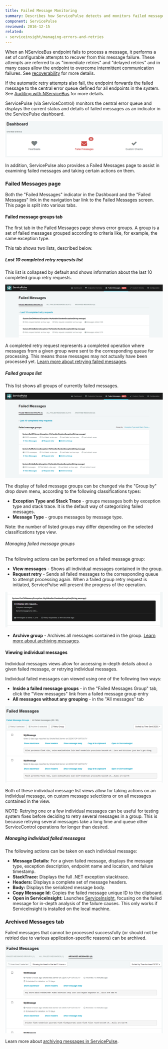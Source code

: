 ```yaml
---
title: Failed Message Monitoring
summary: Describes how ServicePulse detects and monitors failed messages, and allows retrying, or archiving failed messages
component: ServicePulse
reviewed: 2016-12-15
related:
- serviceinsight/managing-errors-and-retries
---
```


When an NServiceBus endpoint fails to process a message, it performs a set of configurable attempts to recover from this message failure. These attempts are referred to as "immediate retries" and "delayed retries" and in many cases allow the endpoint to overcome intermittent communication failures. See [recoverability](/nservicebus/recoverability/) for more details.

If the automatic retry attempts also fail, the endpoint forwards the failed message to the central error queue defined for all endpoints in the system. See [Auditing with NServiceBus](/nservicebus/operations/auditing.md) for more details.

ServicePulse (via ServiceControl) monitors the central error queue and displays the current status and details of failed messages as an indicator in the ServicePulse dashboard.

![Failed Messages indicator](images/indicators-failed-message.png 'width=500')

In addition, ServicePulse also provides a Failed Messages page to assist in examining failed messages and taking certain actions on them.


### Failed Messages page

Both the "Failed Messages" indicator in the Dashboard and the "Failed Messages" link in the navigation bar link to the Failed Messages screen. This page is split into various tabs.


#### Failed message groups tab

The first tab in the Failed Messages page shows error groups. A group is a set of failed messages grouped according to criteria like, for example, the same exception type.

This tab shows two lists, described below.


##### Last 10 completed retry requests list

This list is collapsed by default and shows information about the last 10 completed group retry requests.

![Last 10 completed retry requests list](images/last-completed-group-retries.png 'width=500')

A completed retry request represents a completed operation where messages from a given group were sent to the corresponding queue for processing. This means those messages may not actually have been processed yet. [Learn more about retrying failed messages](/servicepulse/intro-failed-message-retries.md).


##### Failed groups list

This list shows all groups of currently failed messages.

![Failed Message Groups list](images/failed-message-groups.png 'width=500')

The display of failed message groups can be changed via the "Group by" drop down menu, according to the following classifications types:

 * **Exception Type and Stack Trace** - groups messages both by exception type and stack trace. It is the default way of categorizing failed messages.   
 * **Message Type** - groups messages by message type. 
 
Note: the number of listed groups may differ depending on the selected classifications type view.


###### Managing failed message groups

The following actions can be performed on a failed message group:

 * **View messages** - Shows all individual messages contained in the group.
 * **Request retry** - Sends all failed messages to the corresponding queue to attempt processing again. When a failed group retry request is initiated, ServicePulse will present the progress of the operation.

![Failed message groups retry in progress](images/failed-group-retry-in-progress.png 'width=500')

 * **Archive group** - Archives all messages contained in the group. [Learn more about archiving messages](/servicepulse/intro-archived-messages.md).


#### Viewing individual messages

Individual messages views allow for accessing in-depth details about a given failed message, or retrying individual messages.

Individual failed messages can viewed using one of the following two ways:

- **Inside a failed message groups** - in the "Failed Messages Group" tab, click the "View messages" link from a failed message group entry
- **All messages without any grouping** - in the "All messages" tab

![Failed Messages Page](images/intro-failed-messages-failed-messages-page.png 'width=500')

Both of these individual message list views allow for taking actions on an individual message, on custom message selections or on all messages contained in the view.

NOTE: Retrying one or a few individual messages can be useful for testing system fixes before deciding to retry several messages in a group. This is because retrying several messages take a long time and queue other ServiceControl operations for longer than desired.


##### Managing individual failed messages

The following actions can be taken on each individual message:

 * **Message Details:** For a given failed message, displays the message type, exception description, endpoint name and location, and failure timestamp.
 * **StackTrace:** Displays the full .NET exception stacktrace.
 * **Headers:** Displays a complete set of message headers.
 * **Body:** Displays the serialized message body.
 * **Copy Message Id:** Copies the failed message unique ID to the clipboard.
 * **Open in ServiceInsight:** Launches [ServiceInsight](/serviceinsight/), focusing on the failed message for in-depth analysis of the failure causes. This only works if ServiceInsight is installed on the local machine.


### Archived Messages tab

Failed messages that cannot be processed successfully (or should not be retried due to various application-specific reasons) can be archived.

![Archived Messages Tab](images/archive.png 'width=500')

Learn more about [archiving messages in ServicePulse](/servicepulse/intro-archived-messages.md).


